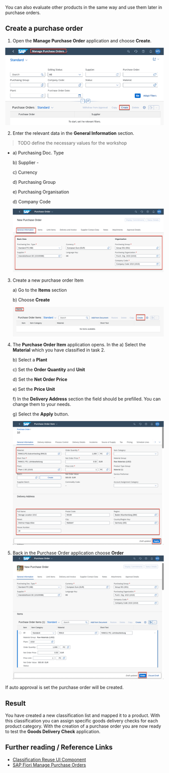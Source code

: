  You can also evaluate other products in the same way and use them later in purchase orders.

## Create a purchase order

1. Open the **Manage Purchase Order** application and choose **Create**.
  
  ![Create purchase order](./img/create_purchase_order.png)

2. Enter the relevant data in the **General Information** section. 

> TODO define the necessary values for the workshop
   
   * a) Purchasing Doc. Type
     
     b) Supplier - 

     c) Currency

     d) Purchasing Group

     e) Purchasing Organisation

     d) Company Code

   
     ![PO general](./img/po_general.png)

3. Create a new purchase order Item
   
   a) Go to the **Items** section

   b) Choose **Create**

   ![Create po item](./img/create_item.png)

4. The **Purchase Order Item** application opens. In the 
   a) Select the **Material** which you have classified in task 2.
   
   b) Select a **Plant**
   
   c) Set the **Order Quantity** and **Unit**
   
   d) Set the **Net Order Price**
   
   e) Set the **Price Unit**
   
   f) In the **Delivery Address** section the field should be prefilled. You can change them to your needs.
   
   g) Select the **Apply** button.

   ![order item details](./img/po_item_data.png)
5. Back in the Purchase Order application choose **Order**
   ![order](./img/order.png)

If auto approval is set the purchase order will be created.

## Result

You have created a new classification list and mapped it to a product. With this classification you can assign specific goods delivery checks for each product category. With the creation of a purchase order you are now ready to test the **Goods Delivery Check** application.

## Further reading / Reference Links
- [Classification Reuse UI Component ](https://help.sap.com/docs/SAP_S4HANA_ON-PREMISE/f48e215134d542109811123fe95a66af/c52fb722478b4d888f0e36c11a9ad1a7.html)
- [SAP Fiori Manage Purchase Orders](https://fioriappslibrary.hana.ondemand.com/sap/fix/externalViewer/index.html#/detail/Apps('F0842A')/S25OP)